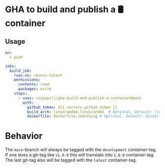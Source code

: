 # GHA to build and publish a 🛢️ container

## Usage

```yaml
on:
  - push

jobs:
  build_job:
    runs-on: ubuntu-latest
    permissions:
      contents: read
      packages: write
    steps:
      - uses: voxpupuli/gha-build-and-publish-a-container@main
        with:
          github_token: ${{ secrets.github_token }}
          build_arch: linux/amd64,linux/arm64  # Optional, Default: linux/amd64
          dockerfile: Dockerfile.something # Optional, Default: Dockerfile
```

# Behavior

The `main`-branch will always be tagged with the `development` container-tag.
If one does a git-tag like `v1.0.0` this will translate into `1.0.0` container-tag.
The last git-tag also will be tagged with the `latest` container-tag.
